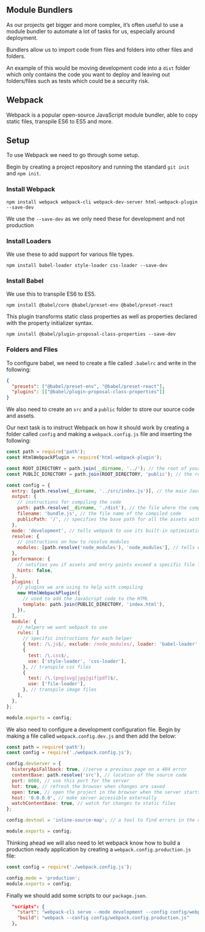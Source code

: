 ## Module Bundlers

As our projects get bigger and more complex, it’s often useful to use a module bundler to automate a lot of tasks for us, especially around deployment.

Bundlers allow us to import code from files and folders into other files and folders.

An example of this would be moving development code into a `dist` folder which only contains the code you want to deploy and leaving out folders/files such as tests which could be a security risk.

## Webpack

Webpack is a popular open-source JavaScript module bundler, able to copy static files, transpile ES6 to ES5 and more.

## Setup

To use Webpack we need to go through some setup.

Begin by creating a project repository and running the standard `git init` and `npm init`.

### Install Webpack

`npm install webpack webpack-cli webpack-dev-server html-webpack-plugin --save-dev`

We use the `--save-dev` as we only need these for development and not production

### Install Loaders

We use these to add support for various file types.

`npm install babel-loader style-loader css-loader --save-dev`

### Install Babel

We use this to transpile ES6 to ES5.

`npm install @babel/core @babel/preset-env @babel/preset-react`

This plugin transforms static class properties as well as properties declared with the property initializer syntax.

`npm install @babel/plugin-proposal-class-properties --save-dev`

### Folders and FIles

To configure babel, we need to create a file called `.babelrc` and write in the following:

```json
{
  "presets": ["@babel/preset-env", "@babel/preset-react"],
  "plugins": [["@babel/plugin-proposal-class-properties"]]
}
```

We also need to create an `src` and a `public` folder to store our source code and assets.

Our next task is to instruct Webpack on how it should work by creating a folder called `config` and making a `webpack.config.js` file and inserting the following:

```js
const path = require('path');
const HtmlWebpackPlugin = require('html-webpack-plugin');

const ROOT_DIRECTORY = path.join(__dirname, '../'); // the root of your project
const PUBLIC_DIRECTORY = path.join(ROOT_DIRECTORY, 'public'); // the root of the frontend, i.e. html file

const config = {
  entry: [path.resolve(__dirname, '../src/index.js')], // the main JavaScript file of the project
  output: {
    // instructions for compiling the code
    path: path.resolve(__dirname, './dist'), // the file where the compiled code should go
    filename: 'bundle.js', // the file name of the compiled code
    publicPath: '/', // specifies the base path for all the assets within your application.
  },
  mode: 'development', // tells webpack to use its built-in optimizations according to the mode
  resolve: {
    // instructions on how to resolve modules
    modules: [path.resolve('node_modules'), 'node_modules'], // tells webpack where to look for node_modules
  },
  performance: {
    // notifies you if assets and entry points exceed a specific file limit
    hints: false,
  },
  plugins: [
    // plugins we are using to help with compiling
    new HtmlWebpackPlugin({
      // used to add the JavaScript code to the HTML
      template: path.join(PUBLIC_DIRECTORY, 'index.html'),
    }),
  ],
  module: {
    // helpers we want webpack to use
    rules: [
      // specific instructions for each helper
      { test: /\.js$/, exclude: /node_modules/, loader: 'babel-loader' }, // transpile JavaScript files
      {
        test: /\.css$/,
        use: ['style-loader', 'css-loader'],
      }, // transpile css files
      {
        test: /\.(png|svg|jpg|gif|pdf)$/,
        use: ['file-loader'],
      }, // transpile image files
    ],
  },
};

module.exports = config;
```

We also need to configure a development configuration file. Begin by making a file called `webpack.config.dev.js` and then add the below:

```js
const path = require('path');
const config = require('./webpack.config.js');

config.devServer = {
  historyApiFallback: true, //serve a previous page on a 404 error
  contentBase: path.resolve('src'), // location of the source code
  port: 8080, // use this port for the server
  hot: true, // refresh the browser when changes are saved
  open: true, // open the project in the browser when the server starts
  host: '0.0.0.0', // make server accessible externally
  watchContentBase: true, // watch for changes to static files
};

config.devtool = 'inline-source-map'; // a tool to find errors in the compiled code, but show them against the source code for easier debugging

module.exports = config;
```

Thinking ahead we will also need to let webpack know how to build a production ready application by creating a `webpack.config.production.js` file:

```js
const config = require('./webpack.config.js');

config.mode = 'production';
module.exports = config;
```

Finally we should add some scripts to our `package.json`.

```json
  "scripts": {
    "start": "webpack-cli serve --mode development --config config/webpack.config.dev.js",
    "build": "webpack --config config/webpack.config.production.js"
  },
```